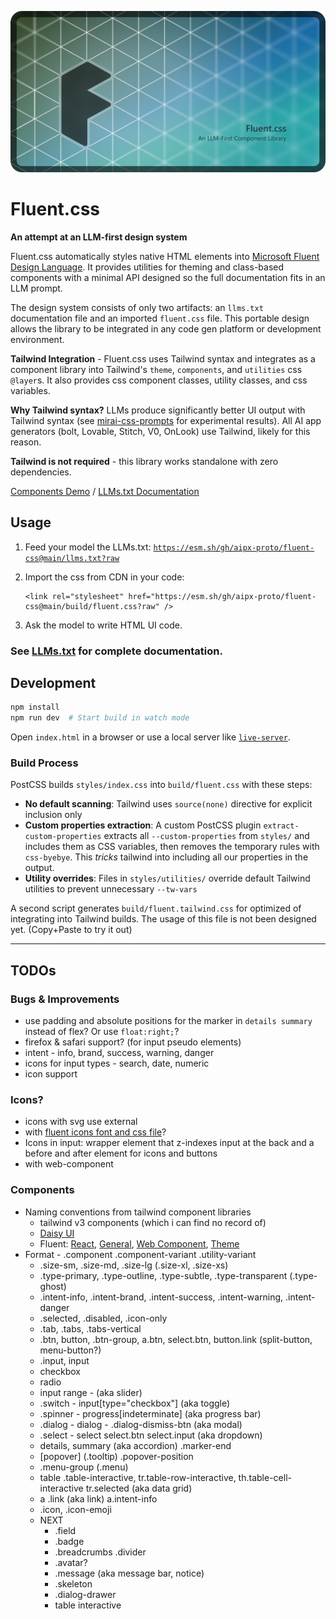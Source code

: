 ![Fluent css hero image with fluent logo and rainbow hex pattern](./assets/fluent-css-hero.png)

# Fluent.css

**An attempt at an LLM-first design system**

Fluent.css automatically styles native HTML elements into [Microsoft Fluent Design Language](https://fluent2.microsoft.design/). It provides utilities for theming and class-based components with a minimal API designed so the full documentation fits in an LLM prompt.

The design system consists of only two artifacts: an `llms.txt` documentation file and an imported `fluent.css` file. This portable design allows the library to be integrated in any code gen platform or development environment.

**Tailwind Integration** - Fluent.css uses Tailwind syntax and integrates as a component library into Tailwind's `theme`, `components`, and `utilities` css `@layer`s. It also provides css component classes, utility classes, and css variables.

**Why Tailwind syntax?** LLMs produce significantly better UI output with Tailwind syntax (see [mirai-css-prompts](https://github.com/aipx-proto/mirai-css-prompts) for experimental results). All AI app generators (bolt, Lovable, Stitch, V0, OnLook) use Tailwind, likely for this reason.

**Tailwind is not required** - this library works standalone with zero dependencies.

[Components Demo](https://aipx-proto.github.io/fluent-css/) / [LLMs.txt Documentation](./llms.txt)

## Usage
1. Feed your model the LLMs.txt: [`https://esm.sh/gh/aipx-proto/fluent-css@main/llms.txt?raw`](https://esm.sh/gh/aipx-proto/fluent-css@main/llms.txt?raw)

2. Import the css from CDN in your code:

   ```
   <link rel="stylesheet" href="https://esm.sh/gh/aipx-proto/fluent-css@main/build/fluent.css?raw" />
   ```

3. Ask the model to write HTML UI code.

### See [LLMs.txt](./llms.txt) for complete documentation.

## Development

```bash
npm install
npm run dev  # Start build in watch mode
```

Open `index.html` in a browser or use a local server like [`live-server`](https://www.npmjs.com/package/live-server).

### Build Process

PostCSS builds `styles/index.css` into `build/fluent.css` with these steps:

- **No default scanning**: Tailwind uses `source(none)` directive for explicit inclusion only
- **Custom properties extraction**: A custom PostCSS plugin `extract-custom-properties` extracts all `--custom-properties` from `styles/` and includes them as CSS variables, then removes the temporary rules with `css-byebye`. This _tricks_ tailwind into including all our properties in the output.
- **Utility overrides**: Files in `styles/utilities/` override default Tailwind utilities to prevent unnecessary `--tw-vars`

A second script generates `build/fluent.tailwind.css` for optimized of integrating into Tailwind builds. The usage of this file is not been designed yet. (Copy+Paste to try it out)

---

## TODOs

### Bugs & Improvements

- use padding and absolute positions for the marker in `details summary` instead of flex? Or use `float:right;`?
- firefox & safari support? (for input pseudo elements)
- intent - info, brand, success, warning, danger
- icons for input types - search, date, numeric
- icon support

### Icons?

- icons with svg use external
- with [fluent icons font and css file](https://github.com/microsoft/fluentui-system-icons/blob/cd860cfdb9c60f6b731f6164b21e04909b23178e/fonts/FluentSystemIcons-Resizable.css)?
- Icons in input: wrapper element that z-indexes input at the back and a before and after element for icons and buttons
- with web-component

### Components

- Naming conventions from tailwind component libraries
  - tailwind v3 components (which i can find no record of)
  - [Daisy UI](https://daisyui.com/)
  - Fluent: [React](https://react.fluentui.dev/), [General](https://fluent2.microsoft.design/), [Web Component](https://web-components.fluentui.dev/), [Theme](https://react.fluentui.dev/iframe.html?viewMode=docs&id=theme-theme-designer--docs)
- Format - .component .component-variant .utility-variant
  - .size-sm, .size-md, .size-lg (.size-xl, .size-xs)
  - .type-primary, .type-outline, .type-subtle, .type-transparent (.type-ghost)
  - .intent-info, .intent-brand, .intent-success, .intent-warning, .intent-danger
  - .selected, .disabled, .icon-only
  - .tab, .tabs, .tabs-vertical
  - .btn, button, .btn-group, a.btn, select.btn, button.link (split-button, menu-button?)
  - .input, input
  - checkbox
  - radio
  - input range - (aka slider)
  - .switch - input[type="checkbox"] (aka toggle)
  - .spinner - progress[indeterminate] (aka progress bar)
  - .dialog - dialog - .dialog-dismiss-btn (aka modal)
  - .select - select select.btn select.input (aka dropdown)
  - details, summary (aka accordion) .marker-end
  - [popover] (.tooltip) .popover-position
  - .menu-group (.menu)
  - table .table-interactive, tr.table-row-interactive, th.table-cell-interactive tr.selected (aka data grid)
  - a .link (aka link) a.intent-info
  - .icon, .icon-emoji
  - NEXT
    - .field
    - .badge
    - .breadcrumbs .divider
    - .avatar?
    - .message (aka message bar, notice)
    - .skeleton
    - .dialog-drawer
    - table interactive

